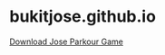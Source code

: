 # bukitjose.github.io

<a href="https://drive.google.com/file/d/1pMkvUwW41zGJW9BM9jwSFhsdCIxLJ25c/view?usp=sharing">Download Jose Parkour Game</a>
